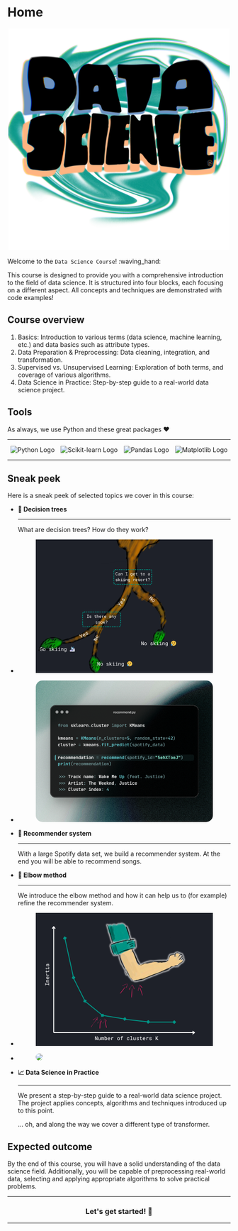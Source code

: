 # Home

<div style="text-align: center">
    <img src="../assets/header/ds-header.PNG" style="width: 500px;">
</div>

Welcome to the `Data Science Course`! :waving_hand:

This course is designed to provide you with a comprehensive introduction to the
field of data science. It is structured into four blocks, each focusing on a
different aspect. All concepts and techniques are demonstrated with code
examples!

## Course overview

1. Basics: Introduction to various terms (data science, machine learning, etc.)
   and data basics such as attribute types.
2. Data Preparation & Preprocessing: Data cleaning, integration, and 
   transformation.
3. Supervised vs. Unsupervised Learning: Exploration of both terms, and 
   coverage of various algorithms.
4. Data Science in Practice: Step-by-step guide to a real-world data science 
   project.

## Tools

As always, we use Python and these great packages :heart:

---

<div class="row" style="display: flex; justify-content: space-around;">
    <div class="col">
        <img src="https://www.python.org/static/img/python-logo.png" 
        alt="Python Logo" style="width: 200px;">
    </div>
    <div class="col">
        <img src="https://scikit-learn.org/stable/_static/scikit-learn-logo-small.png" 
        alt="Scikit-learn Logo" style="width: 170px;">
    </div>
    <div class="col">
        <img src="https://pandas.pydata.org/static/img/pandas.svg" 
        alt="Pandas Logo" style="width: 170px;">
    </div>
    <div class="col">
        <img src="https://matplotlib.org/stable/_static/logo_dark.svg" 
        alt="Matplotlib Logo" style="width: 200px;">
    </div>
</div>

---

## Sneak peek

Here is a sneak peek of selected topics we cover in this course:

<div class="grid cards" markdown>

-   __:deciduous_tree: Decision trees__ 

    --- 
    
    What are decision trees? How do they work?

-   <figure markdown="span">
        <img src="/assets/data-science/algorithms/tree.png">
    </figure>

-   <figure markdown="span">
        <img 
            src="/assets/data-science/index/spotify-snippet.png" 
            style="border-radius: 15px;"
        >
    </figure>

-   __:musical_note: Recommender system__ 

    --- 
    
    With a large Spotify data set, we build a recommender system. At the end
    you will be able to recommend songs.

-   __:mechanical_arm: Elbow method__ 

    --- 
    
    We introduce the elbow method and how it can help us to (for example) 
    refine the recommender system.
 
-   <figure markdown="span">
        <img src="/assets/data-science/algorithms/clustering/elbow-method.png">
    </figure>

-   <figure markdown="span">
        <img 
            src="https://static1.cbrimages.com/wordpress/wp-content/uploads/2023/12/split-images-of-transformers-anime.jpg" 
            style="border-radius: 15px;"
        >
    </figure>

-   __:chart_with_upwards_trend: Data Science in Practice__ 

    ---

    We present a step-by-step guide to a real-world data science project. 
    The project applies concepts, algorithms and techniques introduced up to 
    this point.

    ... oh, and along the way we cover a different type of transformer.

</div>

## Expected outcome

By the end of this course, you will have a solid understanding of the data
science field. Additionally, you will be capable of preprocessing real-world
data, selecting and applying appropriate algorithms to solve practical
problems.

---

<div style="text-align: center">
    <h3>Let's get started! 🚀</h3>
</div>

---